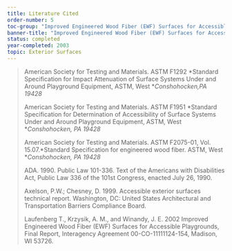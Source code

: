 ```yaml
---
title: Literature Cited
order-number: 5
toc-group: "Improved Engineered Wood Fiber (EWF) Surfaces for Accessible Playgrounds"
banner-title: "Improved Engineered Wood Fiber (EWF) Surfaces for Accessible Playgrounds"
status: completed
year-completed: 2003
topic: Exterior Surfaces
---
```


> American Society for Testing and Materials. ASTM F1292 *Standard Specification for Impact Attenuation of Surface Systems Under and Around Playground Equipment, ASTM, West **Conshohocken,PA 19428*
>
> American Society for Testing and Materials. ASTM F1951 *Standard Specification for Determination of Accessibility of Surface Systems Under and Around Playground Equipment, ASTM, West **Conshohocken, PA 19428*
>
> American Society for Testing and Materials. ASTM F2075-01, Vol. 15.07.*Standard Specification for engineered wood fiber. ASTM, West **Conshohocken, PA 19428*
>
> ADA. 1990. Public Law 101-336. Text of the Americans with Disabilities Act, Public Law 336 of the 101st Congress, enacted July 26, 1990.
>
> Axelson, P.W.; Chesney, D. 1999. Accessible exterior surfaces technical report. Washington, DC: United States Architectural and Transportation Barriers Compliance Board.
>
> Laufenberg T., Krzysik, A. M., and Winandy, J. E. 2002 Improved Engineered Wood Fiber (EWF) Surfaces for Accessible Playgrounds, Final Report, Interagency Agreement 00-CO-11111124-154, Madison, WI 53726.
